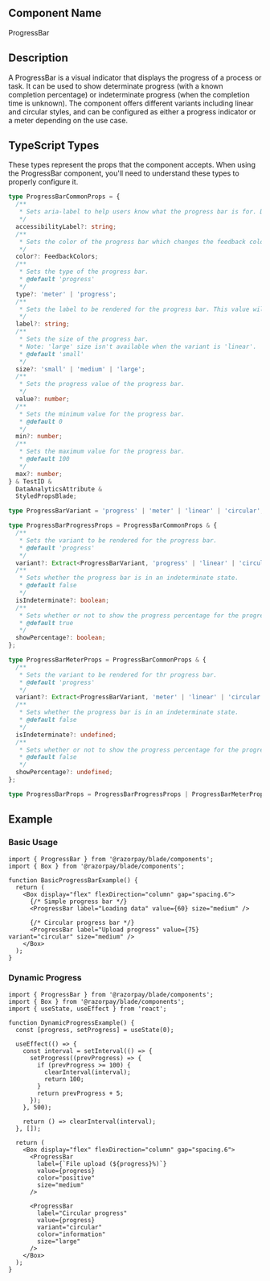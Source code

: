 ## Component Name

ProgressBar

## Description

A ProgressBar is a visual indicator that displays the progress of a process or task. It can be used to show determinate progress (with a known completion percentage) or indeterminate progress (when the completion time is unknown). The component offers different variants including linear and circular styles, and can be configured as either a progress indicator or a meter depending on the use case.

## TypeScript Types

These types represent the props that the component accepts. When using the ProgressBar component, you'll need to understand these types to properly configure it.

```typescript
type ProgressBarCommonProps = {
  /**
   * Sets aria-label to help users know what the progress bar is for. Default value is the same as the `label` passed.
   */
  accessibilityLabel?: string;
  /**
   * Sets the color of the progress bar which changes the feedback color.
   */
  color?: FeedbackColors;
  /**
   * Sets the type of the progress bar.
   * @default 'progress'
   */
  type?: 'meter' | 'progress';
  /**
   * Sets the label to be rendered for the progress bar. This value will also be used as default for `accessibilityLabel`.
   */
  label?: string;
  /**
   * Sets the size of the progress bar.
   * Note: 'large' size isn't available when the variant is 'linear'.
   * @default 'small'
   */
  size?: 'small' | 'medium' | 'large';
  /**
   * Sets the progress value of the progress bar.
   */
  value?: number;
  /**
   * Sets the minimum value for the progress bar.
   * @default 0
   */
  min?: number;
  /**
   * Sets the maximum value for the progress bar.
   * @default 100
   */
  max?: number;
} & TestID &
  DataAnalyticsAttribute &
  StyledPropsBlade;

type ProgressBarVariant = 'progress' | 'meter' | 'linear' | 'circular';

type ProgressBarProgressProps = ProgressBarCommonProps & {
  /**
   * Sets the variant to be rendered for the progress bar.
   * @default 'progress'
   */
  variant?: Extract<ProgressBarVariant, 'progress' | 'linear' | 'circular'>;
  /**
   * Sets whether the progress bar is in an indeterminate state.
   * @default false
   */
  isIndeterminate?: boolean;
  /**
   * Sets whether or not to show the progress percentage for the progress bar. Percentage is hidden by default for the `meter` variant.
   * @default true
   */
  showPercentage?: boolean;
};

type ProgressBarMeterProps = ProgressBarCommonProps & {
  /**
   * Sets the variant to be rendered for thr progress bar.
   * @default 'progress'
   */
  variant?: Extract<ProgressBarVariant, 'meter' | 'linear' | 'circular'>;
  /**
   * Sets whether the progress bar is in an indeterminate state.
   * @default false
   */
  isIndeterminate?: undefined;
  /**
   * Sets whether or not to show the progress percentage for the progress bar. Percentage is hidden by default for the `meter` variant.
   * @default false
   */
  showPercentage?: undefined;
};

type ProgressBarProps = ProgressBarProgressProps | ProgressBarMeterProps;
```

## Example

### Basic Usage

```tsx
import { ProgressBar } from '@razorpay/blade/components';
import { Box } from '@razorpay/blade/components';

function BasicProgressBarExample() {
  return (
    <Box display="flex" flexDirection="column" gap="spacing.6">
      {/* Simple progress bar */}
      <ProgressBar label="Loading data" value={60} size="medium" />

      {/* Circular progress bar */}
      <ProgressBar label="Upload progress" value={75} variant="circular" size="medium" />
    </Box>
  );
}
```

### Dynamic Progress

```tsx
import { ProgressBar } from '@razorpay/blade/components';
import { Box } from '@razorpay/blade/components';
import { useState, useEffect } from 'react';

function DynamicProgressExample() {
  const [progress, setProgress] = useState(0);

  useEffect(() => {
    const interval = setInterval(() => {
      setProgress((prevProgress) => {
        if (prevProgress >= 100) {
          clearInterval(interval);
          return 100;
        }
        return prevProgress + 5;
      });
    }, 500);

    return () => clearInterval(interval);
  }, []);

  return (
    <Box display="flex" flexDirection="column" gap="spacing.6">
      <ProgressBar
        label={`File upload (${progress}%)`}
        value={progress}
        color="positive"
        size="medium"
      />

      <ProgressBar
        label="Circular progress"
        value={progress}
        variant="circular"
        color="information"
        size="large"
      />
    </Box>
  );
}
```
